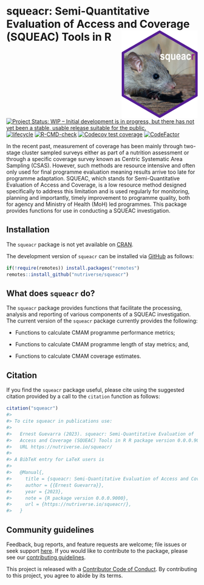 
<!-- README.md is generated from README.Rmd. Please edit that file -->

# squeacr: Semi-Quantitative Evaluation of Access and Coverage (SQUEAC) Tools in R <img src="man/figures/logo.png" width = "200" align="right" />

<!-- badges: start -->

[![Project Status: WIP – Initial development is in progress, but there
has not yet been a stable, usable release suitable for the
public.](https://www.repostatus.org/badges/latest/wip.svg)](https://www.repostatus.org/#wip)
[![lifecycle](https://img.shields.io/badge/lifecycle-experimental-orange.svg)](https://www.tidyverse.org/lifecycle/#experimental)
[![R-CMD-check](https://github.com/nutriverse/squeacr/actions/workflows/R-CMD-check.yaml/badge.svg)](https://github.com/nutriverse/squeacr/actions/workflows/R-CMD-check.yaml)
[![Codecov test
coverage](https://codecov.io/gh/nutriverse/squeacr/branch/main/graph/badge.svg)](https://codecov.io/gh/nutriverse/squeacr?branch=main)
[![CodeFactor](https://www.codefactor.io/repository/github/nutriverse/squeacr/badge)](https://www.codefactor.io/repository/github/nutriverse/squeacr)
<!-- badges: end -->

In the recent past, measurement of coverage has been mainly through
two-stage cluster sampled surveys either as part of a nutrition
assessment or through a specific coverage survey known as Centric
Systematic Area Sampling (CSAS). However, such methods are resource
intensive and often only used for final programme evaluation meaning
results arrive too late for programme adaptation. SQUEAC, which stands
for Semi-Quantitative Evaluation of Access and Coverage, is a low
resource method designed specifically to address this limitation and is
used regularly for monitoring, planning and importantly, timely
improvement to programme quality, both for agency and Ministry of Health
(MoH) led programmes. This package provides functions for use in
conducting a SQUEAC investigation.

## Installation

The `squeacr` package is not yet available on
[CRAN](https://cran.r-project.org).

The development version of `squeacr` can be installed via
[GitHub](https://github.com/nutriverse/squeacr) as follows:

``` r
if(!require(remotes)) install.packages("remotes")
remotes::install_github("nutriverse/squeacr")
```

## What does `squeacr` do?

The `squeacr` package provides functions that facilitate the processing,
analysis and reporting of various components of a SQUEAC investigation.
The current version of the `squeacr` package currently provides the
following:

- Functions to calculate CMAM programme performance metrics;

- Functions to calculate CMAM programme length of stay metrics; and,

- Functions to calculate CMAM coverage estimates.

## Citation

If you find the `squeacr` package useful, please cite using the
suggested citation provided by a call to the `citation` function as
follows:

``` r
citation("squeacr")
#> 
#> To cite squeacr in publications use:
#> 
#>   Ernest Guevarra (2023). squeacr: Semi-Quantitative Evaluation of
#>   Access and Coverage (SQUEAC) Tools in R R package version 0.0.0.9000
#>   URL https://nutriverse.io/squeacr/
#> 
#> A BibTeX entry for LaTeX users is
#> 
#>   @Manual{,
#>     title = {squeacr: Semi-Quantitative Evaluation of Access and Coverage (SQUEAC) Tools  in R},
#>     author = {{Ernest Guevarra}},
#>     year = {2023},
#>     note = {R package version 0.0.0.9000},
#>     url = {https://nutriverse.io/squeacr/},
#>   }
```

## Community guidelines

Feedback, bug reports, and feature requests are welcome; file issues or
seek support [here](https://github.com/nutriverse/squeacr/issues). If
you would like to contribute to the package, please see our
[contributing
guidelines](https://nutriverse.io/squeacr/CONTRIBUTING.html).

This project is released with a [Contributor Code of
Conduct](https://contributor-covenant.org/version/2/1/CODE_OF_CONDUCT.html).
By contributing to this project, you agree to abide by its terms.
